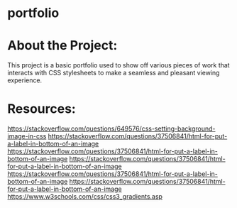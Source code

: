 # portfolio

# About the Project:
This project is a basic portfolio used to show off various pieces of work that interacts
with CSS stylesheets to make a seamless and pleasant viewing experience.

# Resources:
https://stackoverflow.com/questions/649576/css-setting-background-image-in-css
https://stackoverflow.com/questions/37506841/html-for-put-a-label-in-bottom-of-an-image
https://stackoverflow.com/questions/37506841/html-for-put-a-label-in-bottom-of-an-image
https://stackoverflow.com/questions/37506841/html-for-put-a-label-in-bottom-of-an-image
https://stackoverflow.com/questions/37506841/html-for-put-a-label-in-bottom-of-an-image
https://stackoverflow.com/questions/37506841/html-for-put-a-label-in-bottom-of-an-image
https://www.w3schools.com/css/css3_gradients.asp
